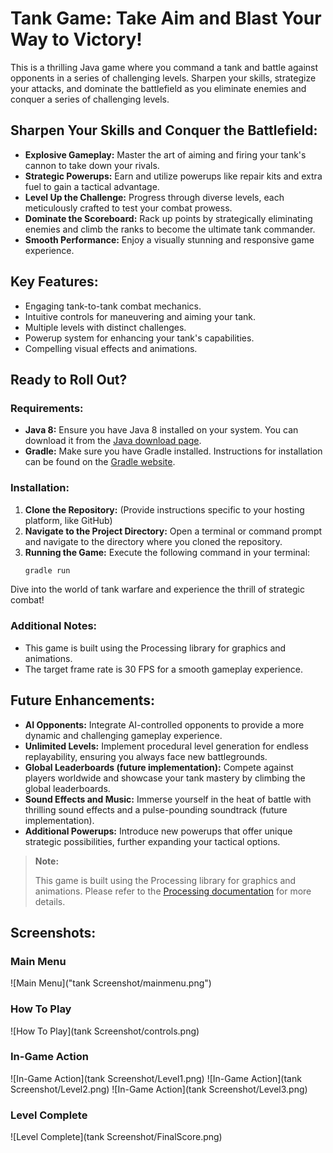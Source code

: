 # Tank Game: Take Aim and Blast Your Way to Victory!

This is a thrilling Java game where you command a tank and battle against opponents in a series of challenging levels. Sharpen your skills, strategize your attacks, and dominate the battlefield as you eliminate enemies and conquer a series of challenging levels.

## Sharpen Your Skills and Conquer the Battlefield:

- **Explosive Gameplay:** Master the art of aiming and firing your tank's cannon to take down your rivals.
- **Strategic Powerups:** Earn and utilize powerups like repair kits and extra fuel to gain a tactical advantage.
- **Level Up the Challenge:** Progress through diverse levels, each meticulously crafted to test your combat prowess.
- **Dominate the Scoreboard:** Rack up points by strategically eliminating enemies and climb the ranks to become the ultimate tank commander.
- **Smooth Performance:** Enjoy a visually stunning and responsive game experience.

## Key Features:

- Engaging tank-to-tank combat mechanics.
- Intuitive controls for maneuvering and aiming your tank.
- Multiple levels with distinct challenges.
- Powerup system for enhancing your tank's capabilities.
- Compelling visual effects and animations.

## Ready to Roll Out?

### Requirements:

- **Java 8:** Ensure you have Java 8 installed on your system. You can download it from the [Java download page](https://www.oracle.com/java/technologies/javase-jdk8-downloads.html).
- **Gradle:** Make sure you have Gradle installed. Instructions for installation can be found on the [Gradle website](https://gradle.org/install/).

### Installation:

1. **Clone the Repository:** (Provide instructions specific to your hosting platform, like GitHub)
2. **Navigate to the Project Directory:** Open a terminal or command prompt and navigate to the directory where you cloned the repository.
3. **Running the Game:** Execute the following command in your terminal:
    ```bash
    gradle run
    ```

Dive into the world of tank warfare and experience the thrill of strategic combat!

### Additional Notes:
- This game is built using the Processing library for graphics and animations.
- The target frame rate is 30 FPS for a smooth gameplay experience.

## Future Enhancements:

- **AI Opponents:** Integrate AI-controlled opponents to provide a more dynamic and challenging gameplay experience.
- **Unlimited Levels:** Implement procedural level generation for endless replayability, ensuring you always face new battlegrounds.
- **Global Leaderboards (future implementation):** Compete against players worldwide and showcase your tank mastery by climbing the global leaderboards.
- **Sound Effects and Music:** Immerse yourself in the heat of battle with thrilling sound effects and a pulse-pounding soundtrack (future implementation).
- **Additional Powerups:** Introduce new powerups that offer unique strategic possibilities, further expanding your tactical options.

> **Note:**
> 
> This game is built using the Processing library for graphics and animations. Please refer to the [Processing documentation](https://processing.org/reference/) for more details.

## Screenshots:

### Main Menu
![Main Menu]("tank Screenshot/mainmenu.png")

### How To Play
![How To Play](tank Screenshot/controls.png)

### In-Game Action
![In-Game Action](tank Screenshot/Level1.png) ![In-Game Action](tank Screenshot/Level2.png) ![In-Game Action](tank Screenshot/Level3.png)

### Level Complete
![Level Complete](tank Screenshot/FinalScore.png)
